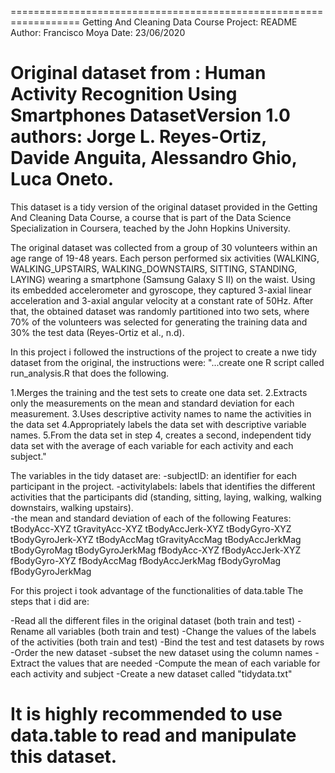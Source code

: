 ==================================================================
Getting And Cleaning Data Course Project: README
Author: Francisco Moya
Date: 23/06/2020

Original dataset from : Human Activity Recognition Using Smartphones DatasetVersion 1.0
authors: Jorge L. Reyes-Ortiz, Davide Anguita, Alessandro Ghio, Luca Oneto.
==================================================================
This dataset is a tidy version of the original dataset provided in the Getting And
Cleaning Data Course, a course that is part of the Data Science Specialization in
Coursera, teached by the John Hopkins University.

The original dataset was collected from a group of 30 volunteers within an age range of 19-48 years.
Each person performed six activities (WALKING, WALKING_UPSTAIRS, WALKING_DOWNSTAIRS, SITTING, STANDING, LAYING)
wearing a smartphone (Samsung Galaxy S II) on the waist. Using its embedded accelerometer and gyroscope, they
captured 3-axial linear acceleration and 3-axial angular velocity at a constant rate of 50Hz. After that,
the obtained dataset was randomly partitioned into two sets,
where 70% of the volunteers was selected for generating the training data and 30% the test data
(Reyes-Ortiz et al., n.d).

In this project i followed the instructions of the project to create a nwe tidy dataset from the original, the instructions
were:
"...create one R script called run_analysis.R that does the following.

1.Merges the training and the test sets to create one data set.
2.Extracts only the measurements on the mean and standard deviation for each measurement.
3.Uses descriptive activity names to name the activities in the data set
4.Appropriately labels the data set with descriptive variable names.
5.From the data set in step 4, creates a second, independent tidy data set with the average of each variable for each activity and each subject."

The variables in the tidy dataset are:
-subjectID: an identifier for each participant in the project.
-activitylabels: labels that identifies the different activities that the participants did (standing, sitting,
laying, walking, walking downstairs, walking upstairs).  
-the mean and standard deviation of each of the following Features:
tBodyAcc-XYZ
tGravityAcc-XYZ
tBodyAccJerk-XYZ
tBodyGyro-XYZ
tBodyGyroJerk-XYZ
tBodyAccMag
tGravityAccMag
tBodyAccJerkMag
tBodyGyroMag
tBodyGyroJerkMag
fBodyAcc-XYZ
fBodyAccJerk-XYZ
fBodyGyro-XYZ
fBodyAccMag
fBodyAccJerkMag
fBodyGyroMag
fBodyGyroJerkMag

For this project i took advantage of the functionalities of data.table
 The steps that i did are:

-Read all the different files in the original dataset (both train and test)
-Rename all variables  (both train and test)
-Change the values of the labels of the activities (both train and test)
-Bind the test and test datasets by rows
-Order the new dataset
-subset the new dataset using the column names
-Extract the values that are needed
-Compute the mean of each variable for each activity and subject
-Create a new dataset called "tidydata.txt"

It is highly recommended to use data.table to read and manipulate this dataset.
==================================================================
